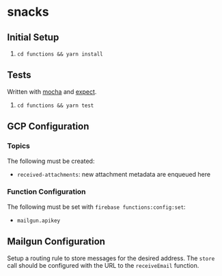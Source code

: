 # snacks

## Initial Setup
1. `cd functions && yarn install`

## Tests
Written with [mocha](https://mochajs.org/) and [expect](https://github.com/mjackson/expect).

1. `cd functions && yarn test`

## GCP Configuration

### Topics
The following must be created:
* `received-attachments`: new attachment metadata are enqueued here

### Function Configuration
The following must be set with `firebase functions:config:set`:

* `mailgun.apikey`

## Mailgun Configuration
Setup a routing rule to store messages for the desired address.
The `store` call should be configured with the URL to the `receiveEmail` function.
